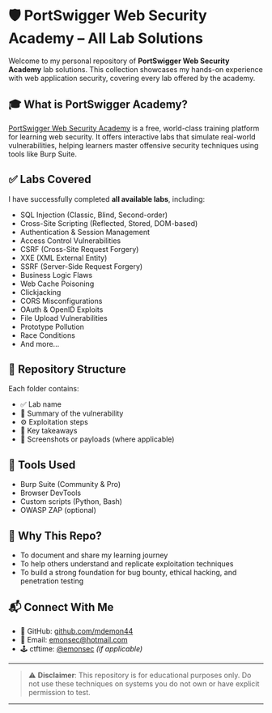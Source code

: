# 🛡️ PortSwigger Web Security Academy – All Lab Solutions

Welcome to my personal repository of **PortSwigger Web Security Academy** lab solutions. This collection showcases my hands-on experience with web application security, covering every lab offered by the academy.

## 🎓 What is PortSwigger Academy?

[PortSwigger Web Security Academy](https://portswigger.net/web-security) is a free, world-class training platform for learning web security. It offers interactive labs that simulate real-world vulnerabilities, helping learners master offensive security techniques using tools like Burp Suite.

## ✅ Labs Covered

I have successfully completed **all available labs**, including:

- SQL Injection (Classic, Blind, Second-order)
- Cross-Site Scripting (Reflected, Stored, DOM-based)
- Authentication & Session Management
- Access Control Vulnerabilities
- CSRF (Cross-Site Request Forgery)
- XXE (XML External Entity)
- SSRF (Server-Side Request Forgery)
- Business Logic Flaws
- Web Cache Poisoning
- Clickjacking
- CORS Misconfigurations
- OAuth & OpenID Exploits
- File Upload Vulnerabilities
- Prototype Pollution
- Race Conditions
- And more...

## 📁 Repository Structure

Each folder contains:
- ✅ Lab name
- 📝 Summary of the vulnerability
- ⚙️ Exploitation steps
- 🧠 Key takeaways
- 📸 Screenshots or payloads (where applicable)

## 🧰 Tools Used

- Burp Suite (Community & Pro)
- Browser DevTools
- Custom scripts (Python, Bash)
- OWASP ZAP (optional)

## 🚀 Why This Repo?

- To document and share my learning journey
- To help others understand and replicate exploitation techniques
- To build a strong foundation for bug bounty, ethical hacking, and penetration testing

## 📬 Connect With Me

- 💼 GitHub: [github.com/mdemon44](https://github.com/mdemon44)
- 📧 Email: emonsec@hotmail.com
- 🕹️ ctftime: [@emonsec]((https://ctftime.org/user/238284)) *(if applicable)*

---

> ⚠️ **Disclaimer**: This repository is for educational purposes only. Do not use these techniques on systems you do not own or have explicit permission to test.

---
